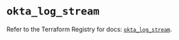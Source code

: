 # `okta_log_stream`

Refer to the Terraform Registry for docs: [`okta_log_stream`](https://registry.terraform.io/providers/okta/okta/4.18.0/docs/resources/log_stream).
